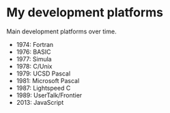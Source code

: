 # My development platforms
Main development platforms over time.
* 1974: Fortran
* 1976: BASIC
* 1977: Simula
* 1978: C/Unix
* 1979: UCSD Pascal
* 1981: Microsoft Pascal
* 1987: Lightspeed C
* 1989: UserTalk/Frontier
* 2013: JavaScript

